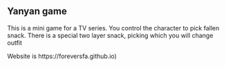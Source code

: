<h2> Yanyan game </h2>
<p>This is a mini game for a TV series. You control the character to pick fallen snack. There is a special two layer snack, picking which you will change outfit </p>
<p>Website is https://foreversfa.github.io)</p>
